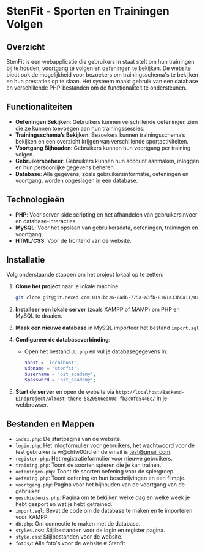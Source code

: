 # StenFit - Sporten en Trainingen Volgen

## Overzicht

StenFit is een webapplicatie die gebruikers in staat stelt om hun trainingen bij te houden, voortgang te volgen en oefeningen te bekijken. De website biedt ook de mogelijkheid voor bezoekers om trainingsschema's te bekijken en hun prestaties op te slaan. Het systeem maakt gebruik van een database en verschillende PHP-bestanden om de functionaliteit te ondersteunen.

## Functionaliteiten

- **Oefeningen Bekijken**: Gebruikers kunnen verschillende oefeningen zien die ze kunnen toevoegen aan hun trainingssessies.
- **Trainingsschema’s Bekijken**: Bezoekers kunnen trainingsschema’s bekijken en een overzicht krijgen van verschillende sportactiviteiten.
- **Voortgang Bijhouden**: Gebruikers kunnen hun voortgang per training volgen.
- **Gebruikersbeheer**: Gebruikers kunnen hun account aanmaken, inloggen en hun persoonlijke gegevens beheren.
- **Database**: Alle gegevens, zoals gebruikersinformatie, oefeningen en voortgang, worden opgeslagen in een database.
  
## Technologieën

- **PHP**: Voor server-side scripting en het afhandelen van gebruikersinvoer en database-interacties.
- **MySQL**: Voor het opslaan van gebruikersdata, oefeningen, trainingen en voortgang.
- **HTML/CSS**: Voor de frontend van de website.
  
## Installatie

Volg onderstaande stappen om het project lokaal op te zetten:

1. **Clone het project** naar je lokale machine:
    ```bash
    git clone git@git.nexed.com:0191bd26-8ad6-775a-a3fb-8161a33b6a11/0191c670-cd87-7c19-9c2a-01dd8a284e48/Almost-there-5820506ed00c-fb3c0fd5446c.git
    ```

2. **Installeer een lokale server** (zoals XAMPP of MAMP) om PHP en MySQL te draaien.

3. **Maak een nieuwe database** in MySQL importeer het bestand `import.sql`

4. **Configureer de databaseverbinding**:
    - Open het bestand `db.php` en vul je databasegegevens in:
      ```php
      $host = 'localhost';
      $dbname = 'stenfit';
      $username = 'bit_academy';
      $password = 'bit_academy';
      ```

5. **Start de server** en open de website via `http://localhost/Backend-Eindproject/Almost-there-5820506ed00c-fb3c0fd5446c/` in je webbrowser.

## Bestanden en Mappen

- `index.php`: De startpagina van de website.
- `login.php`: Het inlogformulier voor gebruikers, het wachtwoord voor de test gebruiker is w@chtw00rd en de email is test@gmail.com.
- `register.php`: Het registratieformulier voor nieuwe gebruikers.
- `training.php`: Toont de soorten spieren die je kan trainen.
- `oefeningen.php`: Toont de soorten oefening voor de spiergroep
- `oefening.php`: Toont oefening en hun beschrijvingen en een filmpje.
- `voortgang.php`: Pagina voor het bijhouden van de voortgang van de gebruiker.
- `geschiedenis.php`: Pagina om te bekijken welke dag en welke week je hebt gesport en wat je hebt getrained.
- `import.sql`: Bevat de code om de database te maken en te importeren voor XAMPP.
- `db.php`: Om connectie te maken met de database.
- `styles.css`: Stijlbestanden voor de login en register pagina.
- `style.css`: Stijlbestanden voor de website.
- `fotos/`: Alle foto's voor de website.# Stenfit
